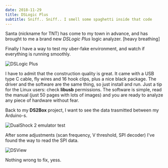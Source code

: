 ```yaml
---
date: 2018-11-29
title: DSLogic Plus
subtitle: Sniff.. Sniff.. I smell some spaghetti inside that code
---
```


Santa (nickname for TNT) has come to my town in advance, and has brought to me a brand new _DSLogic Plus_ logic analyzer. [heavy breathing]

<!-- more -->

Finally I have a way to test my uber-fake environment, and watch if everything is running smoothly.

![DSLogic Plus](/img/dslogin_plus.jpg)

I have to admit that the construction quality is great. It came with a USB type C cable, fly wires and 16 hook clips, plus a nice black package. The driver and the software are the same thing, so just install and run. Just a tip for the Linux users: check **libusb** permissions. The software is simple, read the manual (just 50 pages with lots of images) and you are ready to analyze any piece of hardware without fear.

Back to my **DS2Box** project, I want to see the data trasmitted between my Arduino-s.

![DualShock 2 emulator test](/img/ds2_test.jpg)

After some adjustments (scan frequency, V threshold, SPI decoder) I've found the way to read the SPI data.

![DSView](/img/dsview.jpg)

Nothing wrong to fix, yess.
